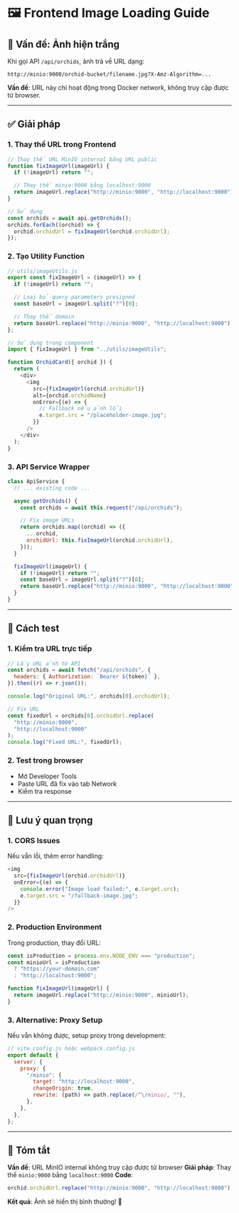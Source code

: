 # 🖼️ Frontend Image Loading Guide

## 🚨 Vấn đề: Ảnh hiện trắng

Khi gọi API `/api/orchids`, ảnh trả về URL dạng:

```
http://minio:9000/orchid-bucket/filename.jpg?X-Amz-Algorithm=...
```

**Vấn đề**: URL này chỉ hoạt động trong Docker network, không truy cập được từ browser.

---

## ✅ Giải pháp

### 1. Thay thế URL trong Frontend

```javascript
// Thay thế URL MinIO internal bằng URL public
function fixImageUrl(imageUrl) {
  if (!imageUrl) return "";

  // Thay thế minio:9000 bằng localhost:9000
  return imageUrl.replace("http://minio:9000", "http://localhost:9000");
}

// Sử dụng
const orchids = await api.getOrchids();
orchids.forEach((orchid) => {
  orchid.orchidUrl = fixImageUrl(orchid.orchidUrl);
});
```

### 2. Tạo Utility Function

```javascript
// utils/imageUtils.js
export const fixImageUrl = (imageUrl) => {
  if (!imageUrl) return "";

  // Loại bỏ query parameters presigned
  const baseUrl = imageUrl.split("?")[0];

  // Thay thế domain
  return baseUrl.replace("http://minio:9000", "http://localhost:9000");
};

// Sử dụng trong component
import { fixImageUrl } from "../utils/imageUtils";

function OrchidCard({ orchid }) {
  return (
    <div>
      <img
        src={fixImageUrl(orchid.orchidUrl)}
        alt={orchid.orchidName}
        onError={(e) => {
          // Fallback nếu ảnh lỗi
          e.target.src = "/placeholder-image.jpg";
        }}
      />
    </div>
  );
}
```

### 3. API Service Wrapper

```javascript
class ApiService {
  // ... existing code ...

  async getOrchids() {
    const orchids = await this.request("/api/orchids");

    // Fix image URLs
    return orchids.map((orchid) => ({
      ...orchid,
      orchidUrl: this.fixImageUrl(orchid.orchidUrl),
    }));
  }

  fixImageUrl(imageUrl) {
    if (!imageUrl) return "";
    const baseUrl = imageUrl.split("?")[0];
    return baseUrl.replace("http://minio:9000", "http://localhost:9000");
  }
}
```

---

## 🔧 Cách test

### 1. Kiểm tra URL trực tiếp

```javascript
// Lấy URL ảnh từ API
const orchids = await fetch("/api/orchids", {
  headers: { Authorization: `Bearer ${token}` },
}).then((r) => r.json());

console.log("Original URL:", orchids[0].orchidUrl);

// Fix URL
const fixedUrl = orchids[0].orchidUrl.replace(
  "http://minio:9000",
  "http://localhost:9000"
);
console.log("Fixed URL:", fixedUrl);
```

### 2. Test trong browser

- Mở Developer Tools
- Paste URL đã fix vào tab Network
- Kiểm tra response

---

## 🚨 Lưu ý quan trọng

### 1. CORS Issues

Nếu vẫn lỗi, thêm error handling:

```javascript
<img
  src={fixImageUrl(orchid.orchidUrl)}
  onError={(e) => {
    console.error("Image load failed:", e.target.src);
    e.target.src = "/fallback-image.jpg";
  }}
/>
```

### 2. Production Environment

Trong production, thay đổi URL:

```javascript
const isProduction = process.env.NODE_ENV === "production";
const minioUrl = isProduction
  ? "https://your-domain.com"
  : "http://localhost:9000";

function fixImageUrl(imageUrl) {
  return imageUrl.replace("http://minio:9000", minioUrl);
}
```

### 3. Alternative: Proxy Setup

Nếu vẫn không được, setup proxy trong development:

```javascript
// vite.config.js hoặc webpack.config.js
export default {
  server: {
    proxy: {
      "/minio": {
        target: "http://localhost:9000",
        changeOrigin: true,
        rewrite: (path) => path.replace(/^\/minio/, ""),
      },
    },
  },
};
```

---

## 📝 Tóm tắt

**Vấn đề**: URL MinIO internal không truy cập được từ browser
**Giải pháp**: Thay thế `minio:9000` bằng `localhost:9000`
**Code**:

```javascript
orchid.orchidUrl.replace("http://minio:9000", "http://localhost:9000");
```

**Kết quả**: Ảnh sẽ hiển thị bình thường! 🎉
